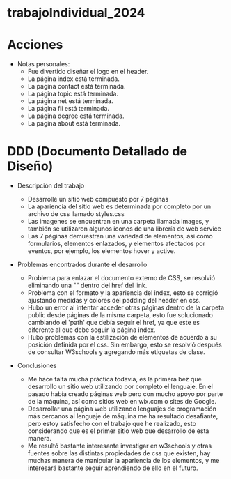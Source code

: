 # trabajoIndividual_2024

# Acciones

- Notas personales:
    - Fue divertido diseñar el logo en el header.
    - La página index está terminada.
    - La página contact está terminada.
    - La página topic está terminada.
    - La página net está terminada.
    - La página fii está terminada.
    - La página degree está terminada.
    - La página about está terminada.


# DDD (Documento Detallado de Diseño)

- Descripción del trabajo
    - Desarrollé un sitio web compuesto por 7 páginas
    - La apariencia del sitio web es determinada por completo por un archivo de css llamado styles.css
    - Las imagenes se encuentran en una carpeta llamada images, y también se utilizaron algunos iconos de una librería de web service
    - Las 7 páginas demuestran una variedad de elementos, así como formularios, elementos enlazados, y elementos afectados por eventos, por ejemplo, los elementos hover y active.

- Problemas encontrados durante el desarrollo
    - Problema para enlazar el documento externo de CSS, se resolvió eliminando una "\" dentro del href del link.
    - Problema con el formato y la apariencia del index, esto se corrigió ajustando medidas y colores del padding del header en css.
    - Hubo un error al intentar acceder otras páginas dentro de la carpeta public desde páginas de la misma carpeta, esto fue solucionado cambiando el 'path' que debía seguir el href, ya que este es diferente al que debe seguir la página index.
    - Hubo problemas con la estilización de elementos de acuerdo a su posición definida por el css. Sin embargo, esto se resolvió después de consultar W3schools y agregando más etiquetas de clase.

- Conclusiones
    - Me hace falta mucha práctica todavía, es la primera bez que desarrollo un sitio web utilizando por completo el lenguaje. En el pasado había creado páginas web pero con mucho apoyo por parte de la máquina, así como sitios web en wix.com o sites de Google.
    - Desarrollar una página web utilizando lenguajes de programación más cercanos al lenguaje de máquina me ha resultado desafiante, pero estoy satisfecho con el trabajo que he realizado, esto considerando que es el primer sitio web que desarrollo de esta manera.
    - Me resultó bastante interesante investigar en w3schools y otras fuentes sobre las distintas propiedades de css que existen, hay muchas manera de manipular la apariencia de los elementos, y me interesará bastante seguir aprendiendo de ello en el futuro.